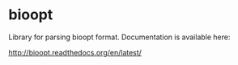 bioopt
======

Library for parsing bioopt format. Documentation is available here:

http://bioopt.readthedocs.org/en/latest/

